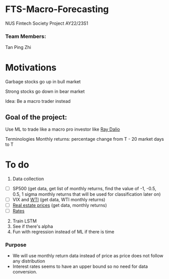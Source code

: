 # FTS-Macro-Forecasting
NUS Fintech Society Project AY22/23S1 

### Team Members:
Tan Ping Zhi

# Motivations
Garbage stocks go up in bull market

Strong stocks go down in bear market

Idea: Be a macro trader instead

## Goal of the project:
Use ML to trade like a macro pro investor like [Ray Dalio](https://en.wikipedia.org/wiki/Ray_Dalio)

Terminologies
Monthly returns: percentage change from T - 20 market days to T 

# To do
1.  Data collection
- [ ] SP500 (get data, get list of monthly returns, find the value of -1, -0.5, 0.5, 1 sigma monthly returns that will be used for classification later on)
- [ ] VIX and [WTI](https://fred.stlouisfed.org/series/DCOILWTICO) (get data, WTI monthly returns)
- [ ] [Real estate prices](https://fred.stlouisfed.org/series/WILLRESIND) (get data, monthly returns)
- [ ] [Rates](https://wrds-www.wharton.upenn.edu/pages/get-data/federal-reserve-bank-reports/interest-rates/data/)
2. Train LSTM
3. See if there's alpha
4. Fun with regression instead of ML if there is time
### Purpose
- We will use monthly return data instead of price as price does not follow any distribution
- Interest rates seems to have an upper bound so no need for data conversion.
